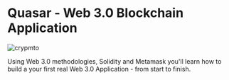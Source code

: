 # Quasar - Web 3.0 Blockchain Application
![crypmto](https://user-images.githubusercontent.com/62543734/167756632-b7c5c644-1660-4f5a-b0a9-542904881f66.png)




Using Web 3.0 methodologies, Solidity and Metamask you'll learn how to build a your first real Web 3.0 Application - from start to finish.


